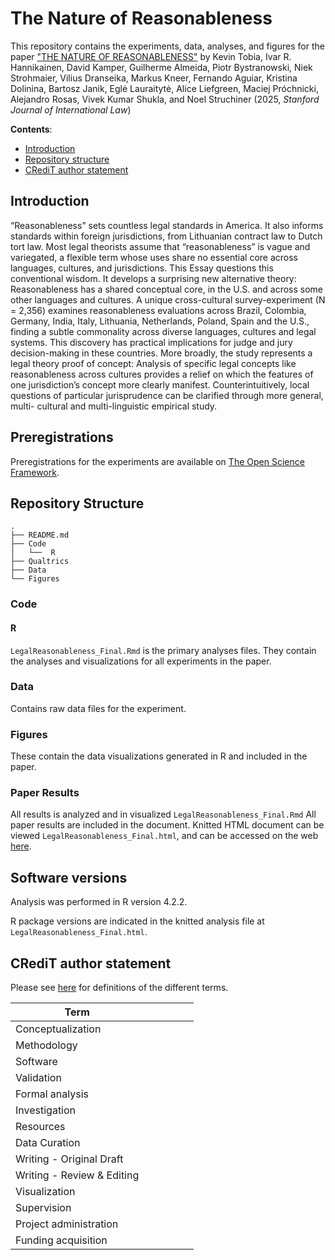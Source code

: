 # The Nature of Reasonableness

This repository contains the experiments, data, analyses, and figures for the paper ["THE NATURE OF REASONABLENESS"](https://papers.ssrn.com/sol3/papers.cfm?abstract_id=5185137) by Kevin Tobia, Ivar R. Hannikainen, David Kamper, Guilherme Almeida, Piotr Bystranowski, Niek Strohmaier, Vilius Dranseika, Markus Kneer, Fernando Aguiar, Kristina Dolinina, Bartosz Janik, Eglė Lauraitytė, Alice Liefgreen, Maciej Próchnicki, Alejandro Rosas, Vivek Kumar Shukla, and Noel Struchiner (2025, _Stanford Journal of International Law_)

__Contents__:

- [Introduction](#introduction)
- [Repository structure](#repository-structure)
- [CRediT author statement](#credit-author-statement)

## Introduction

“Reasonableness” sets countless legal standards in America. It also informs standards within foreign jurisdictions, from Lithuanian contract law to Dutch tort law. Most legal theorists assume that “reasonableness” is vague and variegated, a flexible term whose uses share no essential core across languages, cultures, and jurisdictions. This Essay questions this conventional wisdom. It develops a surprising new alternative theory: Reasonableness has a shared conceptual core, in the U.S. and across some other languages and cultures. A unique cross-cultural survey-experiment (N = 2,356) examines reasonableness evaluations across Brazil, Colombia, Germany, India, Italy, Lithuania, Netherlands, Poland, Spain and the U.S., finding a subtle commonality across diverse languages, cultures and legal systems. This discovery has practical implications for judge and jury decision-making in these countries. More broadly, the study represents a legal theory proof of concept: Analysis of specific legal concepts like reasonableness across cultures provides a relief on which the features of one jurisdiction’s concept more clearly manifest. Counterintuitively, local questions of particular jurisprudence can be clarified through more general, multi- cultural and multi-linguistic empirical study.

## Preregistrations

Preregistrations for the experiments are available on [The Open Science Framework](https://osf.io/sk7r3/).

## Repository Structure

```
.
├── README.md
├── Code
│   └──  R
├── Qualtrics
├── Data
└── Figures
```

### Code

#### R

`LegalReasonableness_Final.Rmd` is the primary analyses files. They contain the analyses and visualizations for all experiments in the paper.

### Data

Contains raw data files for the experiment.

### Figures

These contain the data visualizations generated in R and included in the paper.

### Paper Results

All results is analyzed and in visualized `LegalReasonableness_Final.Rmd` All paper results are included in the document. Knitted HTML document can be viewed `LegalReasonableness_Final.html`, and can be accessed on the web [here](https://dgkamper.github.io/crossculturallegalreasonableness/Code/R/LegalReasonableness_Final.html).

## Software versions 

Analysis was performed in R version 4.2.2.

R package versions are indicated in the knitted analysis file at `LegalReasonableness_Final.html`.

## CRediT author statement

Please see [here](https://www.elsevier.com/researcher/author/policies-and-guidelines/credit-author-statement) for definitions of the different terms.

| Term                       | | | | | |
|----------------------------|------|--------|-----|--------|--------|
| Conceptualization          |      |      | |   |    |
| Methodology                |     |    |    |        |       |
| Software                   |     |      |     |       |      |
| Validation                 |      |        |     |        |       |
| Formal analysis            |    |       |     |        |      |
| Investigation              |    |        |     |        |        |
| Resources                  |      |        |     |        |        |
| Data Curation              |    |        |     |        |      |
| Writing - Original Draft   |      |        |     |        |       |
| Writing - Review & Editing |    |      |   |       |       |
| Visualization              |    |        |     |        |       |
| Supervision                |      |        |     |        |       |
| Project administration     |      |        |     |        |       |
| Funding acquisition        |      |        |     |        |       |



